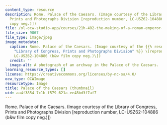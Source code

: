 ```yaml
---
content_type: resource
description: Rome. Palace of the Caesars. (Image courtesy of the Library of Congress,
  Prints and Photographs Division [reproduction number, LC-USZ62-104886 (b&w film
  copy neg.)])
file: /ol-ocw-studio-app/courses/21h-402-the-making-of-a-roman-emperor-fall-2005/aa4f38547c1bf579621aee48bd3f7af7_21h-402f05-th.jpg
file_size: 9067
file_type: image/jpeg
image_metadata:
  caption: Rome. Palace of the Caesars. (Image courtesy of the {{% resource_link "d6044d12-ddd5-4eb3-9a81-24119dd9f2a5"
    "Library of Congress, Prints and Photographs Division" %}} \[reproduction number,
    LC-USZ62-104886 (b&w film copy neg.)\])
  credit: ''
  image-alt: A photograph of an archway in the Palace of the Caesars.
learning_resource_types: []
license: https://creativecommons.org/licenses/by-nc-sa/4.0/
ocw_type: OCWImage
resourcetype: Image
title: Palace of the Caesars (thumbnail)
uid: aa4f3854-7c1b-f579-621a-ee48bd3f7af7
---
```

Rome. Palace of the Caesars. (Image courtesy of the Library of Congress, Prints and Photographs Division [reproduction number, LC-USZ62-104886 (b&w film copy neg.)])